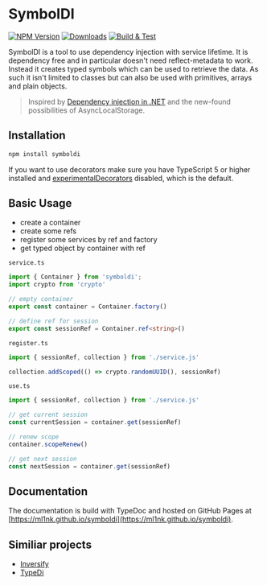 # SymbolDI

[![NPM Version](https://img.shields.io/npm/v/symboldi.svg)](https://www.npmjs.com/package/symboldi)
[![Downloads](https://img.shields.io/npm/dm/symboldi.svg)](https://www.npmjs.com/package/symboldi)
[![Build & Test](https://github.com/ml1nk/symboldi/actions/workflows/publish.yml/badge.svg)](https://github.com/ml1nk/symboldi/actions/workflows/publish.yml)

SymbolDI is a tool to use dependency injection with service lifetime. It is dependency free and in particular doesn't need reflect-metadata to work. Instead it creates typed symbols which can be used to retrieve the data. As such it isn't limited to classes but can also be used with primitives, arrays and plain objects.

> Inspired by [Dependency injection in .NET](https://learn.microsoft.com/en-us/dotnet/core/extensions/dependency-injection) and the new-found possibilities of AsyncLocalStorage.


## Installation
~~~ts
npm install symboldi
~~~

If you want to use decorators make sure you have TypeScript 5 or higher installed and [experimentalDecorators](https://www.typescriptlang.org/tsconfig#experimentalDecorators) disabled, which is the default.

## Basic Usage

* create a container
* create some refs
* register some services by ref and factory
* get typed object by container with ref

`service.ts`
```ts
import { Container } from 'symboldi';
import crypto from 'crypto'

// empty container
export const container = Container.factory()

// define ref for session
export const sessionRef = Container.ref<string>()
```

`register.ts`
```ts
import { sessionRef, collection } from './service.js'

collection.addScoped(() => crypto.randomUUID(), sessionRef)
```

`use.ts`
```ts
import { sessionRef, collection } from './service.js'

// get current session
const currentSession = container.get(sessionRef)

// renew scope
container.scopeRenew()

// get next session
const nextSession = container.get(sessionRef)
```


## Documentation

The documentation is build with TypeDoc and hosted on GitHub Pages at [https://ml1nk.github.io/symboldi](https://ml1nk.github.io/symboldi).


## Similiar projects
- [Inversify](https://github.com/inversify/InversifyJS)
- [TypeDi](https://github.com/typestack/typedi)

